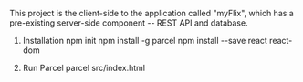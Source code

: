 This project is the client-side to the application called "myFlix", which has a pre-existing server-side component -- REST API and database.

1. Installation
   npm init
   npm install -g parcel
   npm install --save react react-dom

2. Run Parcel
   parcel src/index.html
